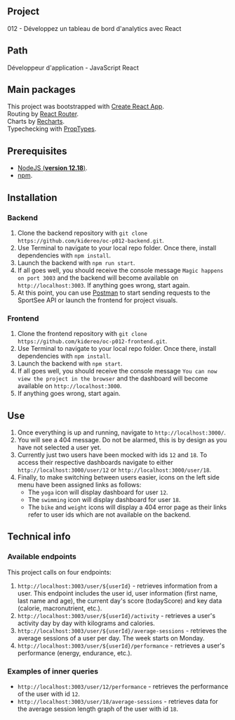 ## Project
012 - Développez un tableau de bord d'analytics avec React

## Path 
Développeur d'application - JavaScript React

## Main packages
This project was bootstrapped with [Create React App](https://github.com/facebook/create-react-app).\
Routing by [React Router](https://reactrouter.com/en/main).\
Charts by [Recharts](https://recharts.org/en-US/).\
Typechecking with [PropTypes](https://reactjs.org/docs/typechecking-with-proptypes.html).

## Prerequisites
- [NodeJS (**version 12.18**)](https://nodejs.org/en/).
- [npm](https://www.npmjs.com/).

## Installation
### Backend
1. Clone the backend repository with
`git clone https://github.com/kidereo/oc-p012-backend.git`.
2. Use Terminal to navigate to your local repo folder. Once there, install dependencies with `npm install`.
3. Launch the backend with `npm run start`.
4. If all goes well, you should receive the console message `Magic happens on port 3003` and the backend will become available on `http://localhost:3003`. If anything goes wrong, start again.
5. At this point, you can use [Postman](https://www.postman.com/) to start sending requests to the SportSee API or launch the frontend for project visuals.

### Frontend
1. Clone the frontend repository with `git clone https://github.com/kidereo/oc-p012-frontend.git`.
2. Use Terminal to navigate to your local repo folder. Once there, install dependencies with `npm install`.
3. Launch the backend with `npm start`.
4. If all goes well, you should receive the console message `You can now view the project in the browser` and the dashboard will become available on `http://localhost:3000`. 
5. If anything goes wrong, start again.

## Use
1. Once everything is up and running, navigate to `http://localhost:3000/`.
2. You will see a 404 message. Do not be alarmed, this is by design as you have not selected a user yet.
3. Currently just two users have been mocked with ids `12` and `18`. To access their respective dashboards navigate to either `http://localhost:3000/user/12` or `http://localhost:3000/user/18`.
4. Finally, to make switching between users easier, icons on the left side menu have been assigned links as follows:
    - The `yoga` icon will display dashboard for user `12`. 
    - The `swimming` icon will display dashboard for user `18`.
    - The `bike` and `weight` icons will display a 404 error page as their links refer to user ids which are not available on the backend.

## Technical info
### Available endpoints
This project calls on four endpoints:
1. `http://localhost:3003/user/${userId}` - retrieves information from a user. This endpoint includes the user id, user information (first name, last name and age), the current day's score (todayScore) and key data (calorie, macronutrient, etc.).
2. `http://localhost:3003/user/${userId}/activity` - retrieves a user's activity day by day with kilograms and calories.
3. `http://localhost:3003/user/${userId}/average-sessions` - retrieves the average sessions of a user per day. The week starts on Monday.
4. `http://localhost:3003/user/${userId}/performance` - retrieves a user's performance (energy, endurance, etc.).

### Examples of inner queries
- `http://localhost:3003/user/12/performance` - retrieves the performance of the user with id `12`.
- `http://localhost:3003/user/18/average-sessions` - retrieves data for the average session length graph of the user with id `18`.
